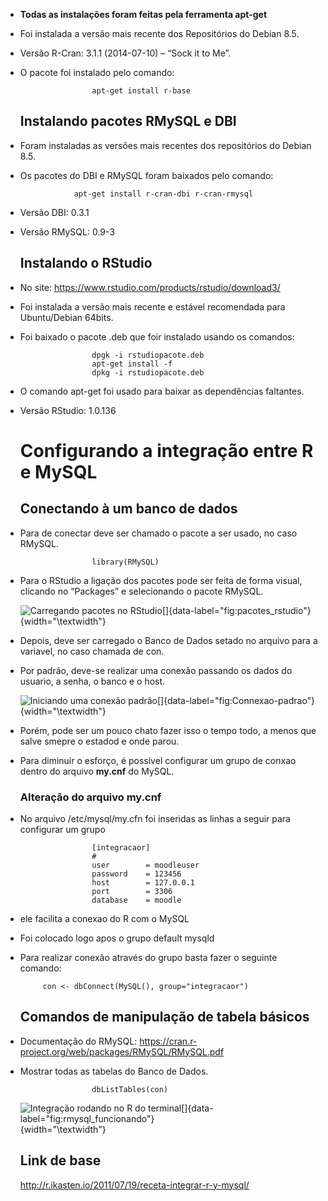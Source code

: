 -   **Todas as instalações foram feitas pela ferramenta apt-get**

-   Foi instalada a versão mais recente dos Repositórios do Debian 8.5.

-   Versão R-Cran: 3.1.1 (2014-07-10) – “Sock it to Me”.

-   O pacote foi instalado pelo comando:

                        apt-get install r-base
                    

    Instalando pacotes RMySQL e DBI
    -------------------------------

-   Foram instaladas as versões mais recentes dos repositórios do Debian
    8.5.

-   Os pacotes do DBI e RMySQL foram baixados pelo comando:

                    apt-get install r-cran-dbi r-cran-rmysql
                    

-   Versão DBI: 0.3.1

-   Versão RMySQL: 0.9-3

    Instalando o RStudio
    --------------------

-   No site: <https://www.rstudio.com/products/rstudio/download3/>

-   Foi instalada a versão mais recente e estável recomendada para
    Ubuntu/Debian 64bits.

-   Foi baixado o pacote .deb que foir instalado usando os comandos:

                        dpgk -i rstudiopacote.deb
                        apt-get install -f
                        dpkg -i rstudiopacote.deb
                    

-   O comando apt-get foi usado para baixar as dependências faltantes.

-   Versão RStudio: 1.0.136

    Configurando a integração entre R e MySQL
    =========================================

    Conectando à um banco de dados
    ------------------------------

-   Para de conectar deve ser chamado o pacote a ser usado, no caso
    RMySQL.

                        library(RMySQL)
                    

-   Para o RStudio a ligação dos pacotes pode ser feita de forma visual,
    clicando no “Packages” e selecionando o pacote RMySQL.

    ![Carregando pacotes no
    RStudio[]{data-label="fig:pacotes_rstudio"}](carregando-pacotes-rstudio.png){width="\textwidth"}

-   Depois, deve ser carregado o Banco de Dados setado no arquivo para a
    variavel, no caso chamada de con.

-   Por padrão, deve-se realizar uma conexão passando os dados do
    usuario, a senha, o banco e o host.

    ![Iniciando uma conexão
    padrão[]{data-label="fig:Connexao-padrao"}](conexao-padrao){width="\textwidth"}

-   Porém, pode ser um pouco chato fazer isso o tempo todo, a menos que
    salve smepre o estadod e onde parou.

-   Para diminuir o esforço, é possível configurar um grupo de conxao
    dentro do arquivo **my.cnf** do MySQL.

    ### Alteração do arquivo my.cnf

-   No arquivo /etc/mysql/my.cfn foi inseridas as linhas a seguir para
    configurar um grupo

                        [integracaor]
                        #
                        user        = moodleuser
                        password    = 123456
                        host        = 127.0.0.1
                        port        = 3306
                        database    = moodle
                    

-   ele facilita a conexao do R com o MySQL

-   Foi colocado logo apos o grupo default mysqld

-   Para realizar conexão através do grupo basta fazer o seguinte
    comando:

             con <- dbConnect(MySQL(), group="integracaor")
                    

    Comandos de manipulação de tabela básicos
    -----------------------------------------

-   Documentação do RMySQL:
    <https://cran.r-project.org/web/packages/RMySQL/RMySQL.pdf>

-   Mostrar todas as tabelas do Banco de Dados.

                        dbListTables(con)
                    

    ![Integração rodando no R do
    terminal[]{data-label="fig:rmysql_funcionando"}](integracao-RMySQL-funcionando.png){width="\textwidth"}

    Link de base
    ------------

    <http://r.ikasten.io/2011/07/19/receta-integrar-r-y-mysql/>


